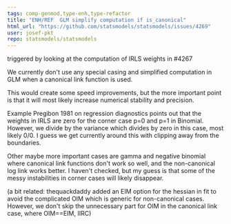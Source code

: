 ```yaml
---
tags: comp-genmod,type-enh,type-refactor
title: "ENH/REF  GLM simplify computation if is_canonical"
html_url: "https://github.com/statsmodels/statsmodels/issues/4269"
user: josef-pkt
repo: statsmodels/statsmodels
---
```


triggered by looking at the computation of IRLS weights in #4267

We currently don't use any special casing and simplified computation in GLM when a canonical link function is used.

This would create some speed improvements, but the more important point is that it will most likely increase numerical stability and precision.

Example Pregibon 1981 on regression diagnostics points out that the weights in IRLS are zero for the corner case p=0 and p=1 in Binomial. However, we divide by the variance which divides by zero in this case, most likely 0/0. I guess we get currently around this with clipping away from the boundaries.

Other maybe more important cases are gamma and negative binomial where canonical link functions don't work so well, and the non-canonical log link works better.
I haven't checked, but my guess is that some of the messy instabilities in corner cases will likely disappear.

(a bit related: thequackdaddy added an EIM option for the hessian in fit to avoid the complicated OIM which is generic for non-canonical cases. However, we don't skip the unnecessary part for OIM in the canonical link case, where OIM==EIM, IIRC)

